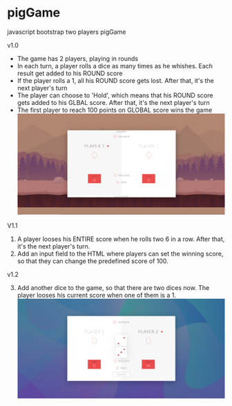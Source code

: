 # pigGame
javascript bootstrap two players pigGame

v1.0

- The game has 2 players, playing in rounds
- In each turn, a player rolls a dice as many times as he whishes. Each result get added to his ROUND score
- If the player rolls a 1, all his ROUND score gets lost. After that, it's the next player's turn
- The player can choose to 'Hold', which means that his ROUND score gets added to his GLBAL score. After that, it's the next player's turn
- The first player to reach 100 points on GLOBAL score wins the game
![](screenshots/pic1.PNG)


V1.1
1. A player looses his ENTIRE score when he rolls two 6 in a row. After that, it's the next player's turn. 
2. Add an input field to the HTML where players can set the winning score, so that they can change the predefined score of 100. 

v1.2

3. Add another dice to the game, so that there are two dices now. The player looses his current score when one of them is a 1. 
![](screenshots/pic2.PNG)
